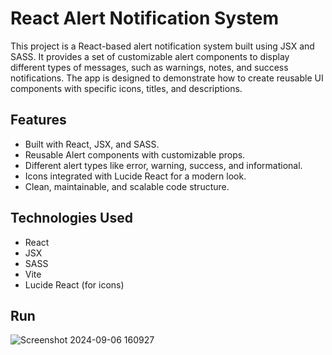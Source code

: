 # React Alert Notification System

This project is a React-based alert notification system built using JSX and SASS. It provides a set of customizable alert components to display different types of messages, such as warnings, notes, and success notifications. The app is designed to demonstrate how to create reusable UI components with specific icons, titles, and descriptions.

## Features

- Built with React, JSX, and SASS.
- Reusable Alert components with customizable props.
- Different alert types like error, warning, success, and informational.
- Icons integrated with Lucide React for a modern look.
- Clean, maintainable, and scalable code structure.

## Technologies Used
- React
- JSX
- SASS
- Vite
- Lucide React (for icons)

## Run
![Screenshot 2024-09-06 160927](https://github.com/user-attachments/assets/8d5775ea-f88f-4cac-923c-37abe4b10efd)
